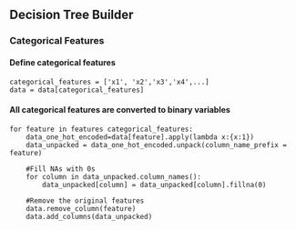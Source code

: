 ## Decision Tree Builder

### Categorical Features

#### Define categorical features

	categorical_features = ['x1', 'x2','x3','x4',...]
	data = data[categorical_features]  

#### All categorical features are converted to binary variables
    for feature in features categorical_features:
	    data_one_hot_encoded=data[feature].apply(lambda x:{x:1})
	    data_unpacked = data_one_hot_encoded.unpack(column_name_prefix = feature)
	
		#Fill NAs with 0s
		for column in data_unpacked.column_names():
			data_unpacked[column] = data_unpacked[column].fillna(0)
	
		#Remove the original features
		data.remove_column(feature)
		data.add_columns(data_unpacked)
	

    


<!--stackedit_data:
eyJoaXN0b3J5IjpbLTYyODk0OTM4Nl19
-->